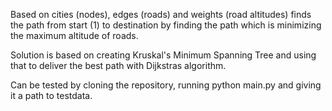 Based on cities (nodes), edges (roads) and weights (road altitudes) finds the path from start (1) to destination
by finding the path which is minimizing the maximum altitude of roads. 

Solution is based on creating Kruskal's Minimum Spanning Tree and using that to deliver the best path with Dijkstras algorithm.

Can be tested by cloning the repository, running python main.py and giving it a path to testdata.
